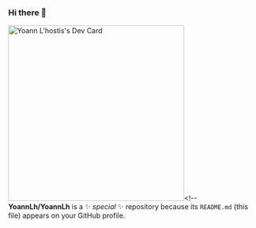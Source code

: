### Hi there 👋
<a href="https://app.daily.dev/yoannlhostis"><img src="https://api.daily.dev/devcards/v2/anGDvsakFdaGa8AU47IL2.png?type=default&r=2ui" width="356" alt="Yoann L'hostis's Dev Card"/></a><!--
**YoannLh/YoannLh** is a ✨ _special_ ✨ repository because its `README.md` (this file) appears on your GitHub profile.

<!-- Here are some ideas to get you started:

- 🔭 I’m currently working on ...
- 🌱 I’m currently learning ...
- 👯 I’m looking to collaborate on ...
- 🤔 I’m looking for help with ...
- 💬 Ask me about ...
- 📫 How to reach me: ...
- 😄 Pronouns: ...
- ⚡ Fun fact: ...
-->

